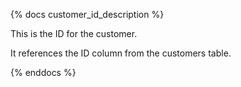 {% docs customer_id_description %}

This is the ID for the customer.

It references the ID column from the customers table.

{% enddocs %}
